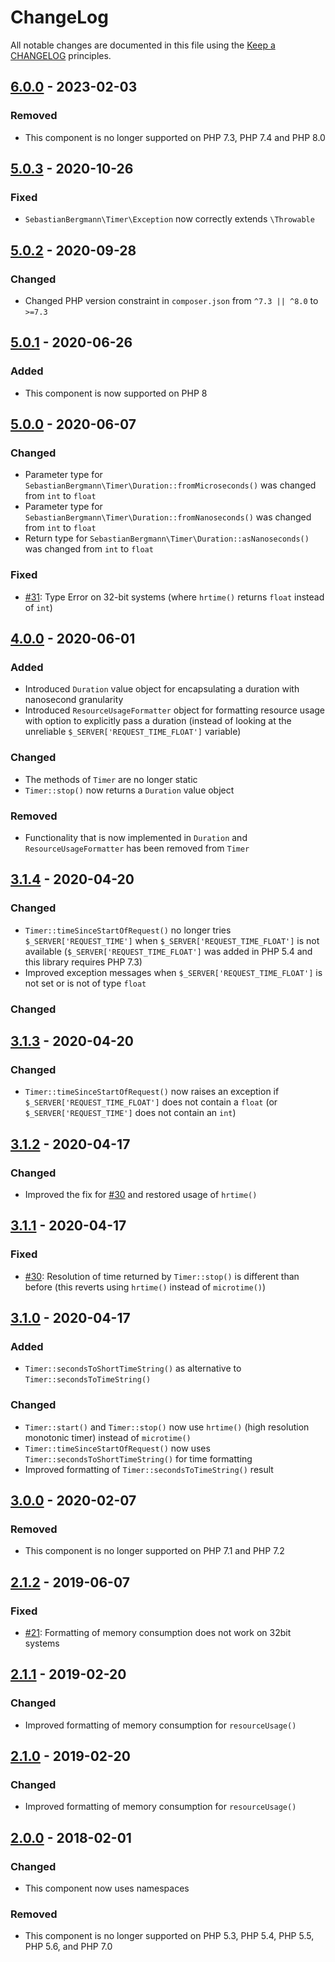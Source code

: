 # ChangeLog

All notable changes are documented in this file using the [Keep a CHANGELOG](http://keepachangelog.com/) principles.

## [6.0.0] - 2023-02-03

### Removed

-   This component is no longer supported on PHP 7.3, PHP 7.4 and PHP 8.0

## [5.0.3] - 2020-10-26

### Fixed

-   `SebastianBergmann\Timer\Exception` now correctly extends `\Throwable`

## [5.0.2] - 2020-09-28

### Changed

-   Changed PHP version constraint in `composer.json` from `^7.3 || ^8.0` to `>=7.3`

## [5.0.1] - 2020-06-26

### Added

-   This component is now supported on PHP 8

## [5.0.0] - 2020-06-07

### Changed

-   Parameter type for `SebastianBergmann\Timer\Duration::fromMicroseconds()` was changed from `int` to `float`
-   Parameter type for `SebastianBergmann\Timer\Duration::fromNanoseconds()` was changed from `int` to `float`
-   Return type for `SebastianBergmann\Timer\Duration::asNanoseconds()` was changed from `int` to `float`

### Fixed

-   [#31](https://github.com/sebastianbergmann/php-timer/issues/31): Type Error on 32-bit systems (where `hrtime()` returns `float` instead of `int`)

## [4.0.0] - 2020-06-01

### Added

-   Introduced `Duration` value object for encapsulating a duration with nanosecond granularity
-   Introduced `ResourceUsageFormatter` object for formatting resource usage with option to explicitly pass a duration (instead of looking at the unreliable `$_SERVER['REQUEST_TIME_FLOAT']` variable)

### Changed

-   The methods of `Timer` are no longer static
-   `Timer::stop()` now returns a `Duration` value object

### Removed

-   Functionality that is now implemented in `Duration` and `ResourceUsageFormatter` has been removed from `Timer`

## [3.1.4] - 2020-04-20

### Changed

-   `Timer::timeSinceStartOfRequest()` no longer tries `$_SERVER['REQUEST_TIME']` when `$_SERVER['REQUEST_TIME_FLOAT']` is not available (`$_SERVER['REQUEST_TIME_FLOAT']` was added in PHP 5.4 and this library requires PHP 7.3)
-   Improved exception messages when `$_SERVER['REQUEST_TIME_FLOAT']` is not set or is not of type `float`

### Changed

## [3.1.3] - 2020-04-20

### Changed

-   `Timer::timeSinceStartOfRequest()` now raises an exception if `$_SERVER['REQUEST_TIME_FLOAT']` does not contain a `float` (or `$_SERVER['REQUEST_TIME']` does not contain an `int`)

## [3.1.2] - 2020-04-17

### Changed

-   Improved the fix for [#30](https://github.com/sebastianbergmann/php-timer/issues/30) and restored usage of `hrtime()`

## [3.1.1] - 2020-04-17

### Fixed

-   [#30](https://github.com/sebastianbergmann/php-timer/issues/30): Resolution of time returned by `Timer::stop()` is different than before (this reverts using `hrtime()` instead of `microtime()`)

## [3.1.0] - 2020-04-17

### Added

-   `Timer::secondsToShortTimeString()` as alternative to `Timer::secondsToTimeString()`

### Changed

-   `Timer::start()` and `Timer::stop()` now use `hrtime()` (high resolution monotonic timer) instead of `microtime()`
-   `Timer::timeSinceStartOfRequest()` now uses `Timer::secondsToShortTimeString()` for time formatting
-   Improved formatting of `Timer::secondsToTimeString()` result

## [3.0.0] - 2020-02-07

### Removed

-   This component is no longer supported on PHP 7.1 and PHP 7.2

## [2.1.2] - 2019-06-07

### Fixed

-   [#21](https://github.com/sebastianbergmann/php-timer/pull/21): Formatting of memory consumption does not work on 32bit systems

## [2.1.1] - 2019-02-20

### Changed

-   Improved formatting of memory consumption for `resourceUsage()`

## [2.1.0] - 2019-02-20

### Changed

-   Improved formatting of memory consumption for `resourceUsage()`

## [2.0.0] - 2018-02-01

### Changed

-   This component now uses namespaces

### Removed

-   This component is no longer supported on PHP 5.3, PHP 5.4, PHP 5.5, PHP 5.6, and PHP 7.0

[6.0.0]: https://github.com/sebastianbergmann/php-timer/compare/5.0.3...6.0.0
[5.0.3]: https://github.com/sebastianbergmann/php-timer/compare/5.0.2...5.0.3
[5.0.2]: https://github.com/sebastianbergmann/php-timer/compare/5.0.1...5.0.2
[5.0.1]: https://github.com/sebastianbergmann/php-timer/compare/5.0.0...5.0.1
[5.0.0]: https://github.com/sebastianbergmann/php-timer/compare/4.0.0...5.0.0
[4.0.0]: https://github.com/sebastianbergmann/php-timer/compare/3.1.4...4.0.0
[3.1.4]: https://github.com/sebastianbergmann/php-timer/compare/3.1.3...3.1.4
[3.1.3]: https://github.com/sebastianbergmann/php-timer/compare/3.1.2...3.1.3
[3.1.2]: https://github.com/sebastianbergmann/php-timer/compare/3.1.1...3.1.2
[3.1.1]: https://github.com/sebastianbergmann/php-timer/compare/3.1.0...3.1.1
[3.1.0]: https://github.com/sebastianbergmann/php-timer/compare/3.0.0...3.1.0
[3.0.0]: https://github.com/sebastianbergmann/php-timer/compare/2.1.2...3.0.0
[2.1.2]: https://github.com/sebastianbergmann/php-timer/compare/2.1.1...2.1.2
[2.1.1]: https://github.com/sebastianbergmann/php-timer/compare/2.1.0...2.1.1
[2.1.0]: https://github.com/sebastianbergmann/php-timer/compare/2.0.0...2.1.0
[2.0.0]: https://github.com/sebastianbergmann/php-timer/compare/1.0.9...2.0.0
